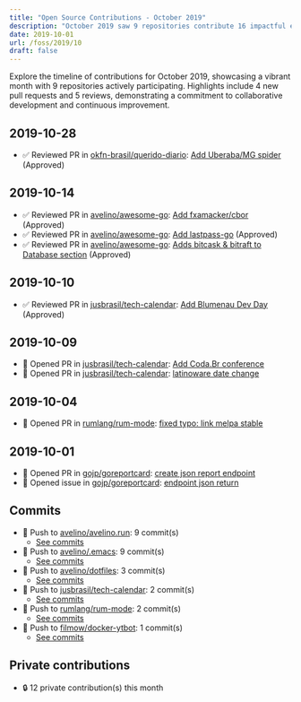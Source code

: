```yaml
---
title: "Open Source Contributions - October 2019"
description: "October 2019 saw 9 repositories contribute 16 impactful events, including 4 pull requests and 5 reviews, enhancing community collaboration and project growth."
date: 2019-10-01
url: /foss/2019/10
draft: false
---
```


Explore the timeline of contributions for October 2019, showcasing a vibrant month with 9 repositories actively participating. Highlights include 4 new pull requests and 5 reviews, demonstrating a commitment to collaborative development and continuous improvement.

## 2019-10-28

- ✅ Reviewed PR in [okfn-brasil/querido-diario](https://github.com/okfn-brasil/querido-diario): [Add Uberaba/MG spider](https://github.com/okfn-brasil/querido-diario/pull/132#pullrequestreview-308160698) (Approved)

## 2019-10-14

- ✅ Reviewed PR in [avelino/awesome-go](https://github.com/avelino/awesome-go): [Add fxamacker/cbor](https://github.com/avelino/awesome-go/pull/2746#pullrequestreview-301164098) (Approved)
- ✅ Reviewed PR in [avelino/awesome-go](https://github.com/avelino/awesome-go): [Add lastpass-go](https://github.com/avelino/awesome-go/pull/2747#pullrequestreview-301163767) (Approved)
- ✅ Reviewed PR in [avelino/awesome-go](https://github.com/avelino/awesome-go): [Adds bitcask & bitraft to Database section](https://github.com/avelino/awesome-go/pull/2776#pullrequestreview-301157813) (Approved)

## 2019-10-10

- ✅ Reviewed PR in [jusbrasil/tech-calendar](https://github.com/jusbrasil/tech-calendar): [Add Blumenau Dev Day](https://github.com/jusbrasil/tech-calendar/pull/31#pullrequestreview-300105030) (Approved)

## 2019-10-09

- 🔀 Opened PR in [jusbrasil/tech-calendar](https://github.com/jusbrasil/tech-calendar): [Add Coda.Br conference](https://github.com/jusbrasil/tech-calendar/pull/30)
- 🔀 Opened PR in [jusbrasil/tech-calendar](https://github.com/jusbrasil/tech-calendar): [latinoware date change](https://github.com/jusbrasil/tech-calendar/pull/29)

## 2019-10-04

- 🔀 Opened PR in [rumlang/rum-mode](https://github.com/rumlang/rum-mode): [fixed typo: link melpa stable](https://github.com/rumlang/rum-mode/pull/2)

## 2019-10-01

- 🔀 Opened PR in [gojp/goreportcard](https://github.com/gojp/goreportcard): [create json report endpoint](https://github.com/gojp/goreportcard/pull/297)
- 🐛 Opened issue in [gojp/goreportcard](https://github.com/gojp/goreportcard): [endpoint json return](https://github.com/gojp/goreportcard/issues/296)

## Commits

- 🔨 Push to [avelino/avelino.run](https://github.com/avelino/avelino.run): 9 commit(s)
  - [See commits](https://github.com/avelino/avelino.run/commits?author=avelino&since=2019-10-01T00:00:00Z&until=2019-10-31T23:59:59Z)
- 🔨 Push to [avelino/.emacs](https://github.com/avelino/.emacs): 9 commit(s)
  - [See commits](https://github.com/avelino/.emacs/commits?author=avelino&since=2019-10-01T00:00:00Z&until=2019-10-31T23:59:59Z)
- 🔨 Push to [avelino/dotfiles](https://github.com/avelino/dotfiles): 3 commit(s)
  - [See commits](https://github.com/avelino/dotfiles/commits?author=avelino&since=2019-10-01T00:00:00Z&until=2019-10-31T23:59:59Z)
- 🔨 Push to [jusbrasil/tech-calendar](https://github.com/jusbrasil/tech-calendar): 2 commit(s)
  - [See commits](https://github.com/jusbrasil/tech-calendar/commits?author=avelino&since=2019-10-01T00:00:00Z&until=2019-10-31T23:59:59Z)
- 🔨 Push to [rumlang/rum-mode](https://github.com/rumlang/rum-mode): 2 commit(s)
  - [See commits](https://github.com/rumlang/rum-mode/commits?author=avelino&since=2019-10-01T00:00:00Z&until=2019-10-31T23:59:59Z)
- 🔨 Push to [filmow/docker-ytbot](https://github.com/filmow/docker-ytbot): 1 commit(s)
  - [See commits](https://github.com/filmow/docker-ytbot/commits?author=avelino&since=2019-10-01T00:00:00Z&until=2019-10-31T23:59:59Z)

## Private contributions

- 🔒 12 private contribution(s) this month

